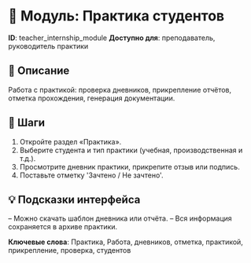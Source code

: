 # 📘 Модуль: Практика студентов
**ID**: teacher_internship_module
**Доступно для**: преподаватель, руководитель практики

## 📝 Описание
Работа с практикой: проверка дневников, прикрепление отчётов, отметка прохождения, генерация документации.

## 🩜 Шаги
1. Откройте раздел «Практика».
2. Выберите студента и тип практики (учебная, производственная и т.д.).
3. Просмотрите дневник практики, прикрепите отзыв или подпись.
4. Поставьте отметку 'Зачтено / Не зачтено'.

## 💡 Подсказки интерфейса
– Можно скачать шаблон дневника или отчёта.
– Вся информация сохраняется в архиве практики.

**Ключевые слова**: Практика, Работа, дневников, отметка, практикой, прикрепление, проверка, студентов
